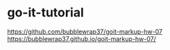 # go-it-tutorial

https://github.com/bubblewrap37/goit-markup-hw-07
https://bubblewrap37.github.io/goit-markup-hw-07/
